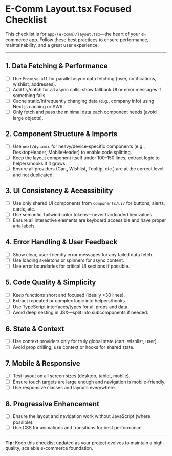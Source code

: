 # E-Comm Layout.tsx Focused Checklist

This checklist is for `app/(e-comm)/layout.tsx`—the heart of your e-commerce app. Follow these best practices to ensure performance, maintainability, and a great user experience.

---

## 1. Data Fetching & Performance
- [ ] Use `Promise.all` for parallel async data fetching (user, notifications, wishlist, addresses).
- [ ] Add try/catch for all async calls; show fallback UI or error messages if something fails.
- [ ] Cache static/infrequently changing data (e.g., company info) using Next.js caching or SWR.
- [ ] Only fetch and pass the minimal data each component needs (avoid large objects).

## 2. Component Structure & Imports
- [ ] Use `next/dynamic` for heavy/device-specific components (e.g., DesktopHeader, MobileHeader) to enable code splitting.
- [ ] Keep the layout component itself under 100–150 lines; extract logic to helpers/hooks if it grows.
- [ ] Ensure all providers (Cart, Wishlist, Tooltip, etc.) are at the correct level and not duplicated.

## 3. UI Consistency & Accessibility
- [ ] Use only shared UI components from `components/ui/` for buttons, alerts, cards, etc.
- [ ] Use semantic Tailwind color tokens—never hardcoded hex values.
- [ ] Ensure all interactive elements are keyboard accessible and have proper aria labels.

## 4. Error Handling & User Feedback
- [ ] Show clear, user-friendly error messages for any failed data fetch.
- [ ] Use loading skeletons or spinners for async content.
- [ ] Use error boundaries for critical UI sections if possible.

## 5. Code Quality & Simplicity
- [ ] Keep functions short and focused (ideally <30 lines).
- [ ] Extract repeated or complex logic into helpers/hooks.
- [ ] Use TypeScript interfaces/types for all props and data.
- [ ] Avoid deep nesting in JSX—split into subcomponents if needed.

## 6. State & Context
- [ ] Use context providers only for truly global state (cart, wishlist, user).
- [ ] Avoid prop drilling; use context or hooks for shared state.

## 7. Mobile & Responsive
- [ ] Test layout on all screen sizes (desktop, tablet, mobile).
- [ ] Ensure touch targets are large enough and navigation is mobile-friendly.
- [ ] Use responsive classes and layouts everywhere.

## 8. Progressive Enhancement
- [ ] Ensure the layout and navigation work without JavaScript (where possible).
- [ ] Use CSS for animations and transitions for best performance.

---

**Tip:** Keep this checklist updated as your project evolves to maintain a high-quality, scalable e-commerce foundation. 